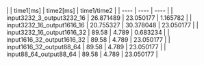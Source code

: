 |  | time1[ms] | time2[ms] | time1/time2 |
| ---- | ---- | ---- |
| input3232_3_output3232_16 | 26.871489 | 23.050177 | 1.165782 |
| input3232_16_output1616_16 | 20.755327 | 30.378048 | 23.050177 |
| input3232_16_output1616_32 | 89.58 | 4.789 | 0.683234 |
| input1616_32_output1616_32 | 89.58 | 4.789 | 23.050177 |
| input1616_32_output88_64 | 89.58 | 4.789 | 23.050177 |
| input88_64_output88_64 | 89.58 | 4.789 | 23.050177 |